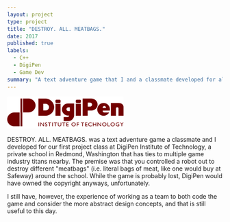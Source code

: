 ```yaml
---
layout: project
type: project
title: "DESTROY. ALL. MEATBAGS."
date: 2017
published: true
labels:
  - C++
  - DigiPen
  - Game Dev
summary: "A text adventure game that I and a classmate developed for all the way back at DigiPen."
---
```

![DigiPen logo](img/meatbags/DigiPen_web_logo.png)

DESTROY. ALL. MEATBAGS. was a text adventure game a classmate and I developed for our first project class at DigiPen Institute of Technology, a private school in Redmond, Washington that has ties to multiple game industry titans nearby. The premise was that you controlled a robot out to destroy different "meatbags" (i.e. literal bags of meat, like one would buy at Safeway) around the school. While the game is probably lost, DigiPen would have owned the copyright anyways, unfortunately.

I still have, however, the experience of working as a team to both code the game and consider the more abstract design concepts, and that is still useful to this day.
